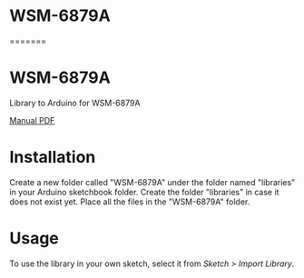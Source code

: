 # WSM-6879A
=======
# WSM-6879A

Library to Arduino for WSM-6879A

[Manual PDF](http://read.pudn.com/downloads175/sourcecode/embed/815641/lcd/doc/wsm6879a(MMX2010L).pdf)

# Installation #
Create a new folder called "WSM-6879A" under the folder named "libraries" in your Arduino sketchbook folder.
Create the folder "libraries" in case it does not exist yet. Place all the files in the "WSM-6879A" folder.

# Usage #
To use the library in your own sketch, select it from *Sketch > Import Library*.
